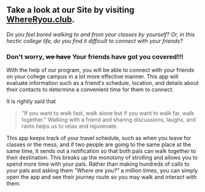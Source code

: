 
## Take a look at our Site by visiting [WhereRyou.club](http://whereryou.club).

_Do you feel bored walking to and from your classes by yourself?_
_Or, in this hectic college life, do you find it difficult to connect with your friends?_

### Don't worry, ~~we have~~ Your friends have got you covered!!!

With the help of our program, you will be able to connect with your friends on your 
college campus in a lot more effective manner.
This app will evaluate information such as a friend's schedule, location, and details about their contacts to determine a convenient time for them to connect.

It is rightly said that 
 > "If you want to walk fast, walk alone but if you want to walk far, walk together." 
Walking with a friend and sharing discussions, laughs, and rants helps us to relax and rejuvenate. 

This app keeps track of your travel schedule, such as when you leave for classes or the mess,
and if two people are going to the same place at the same time, it sends out a notification 
so that both pals can walk together to their destination. 
This breaks up the monotony of strolling and allows you to spend more time with your pals.
Rather than making hundreds of calls to your pals and asking them _"Where are you?"_ a million times,
you can simply open the app and see their journey route so you may walk and interact with them.